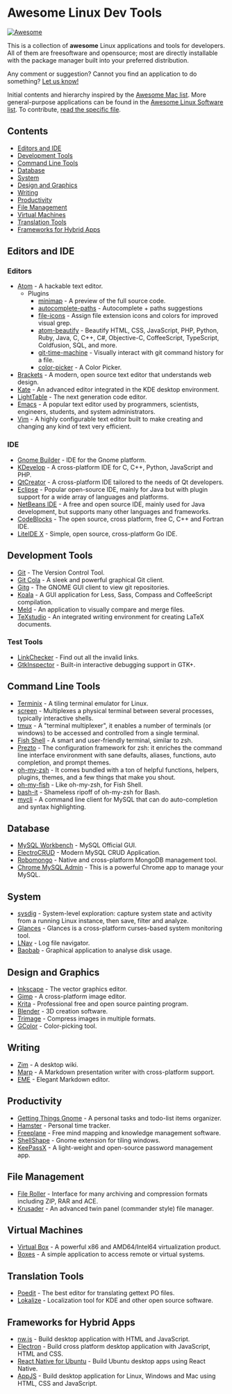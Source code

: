 # Awesome Linux Dev Tools

[![Awesome](https://cdn.rawgit.com/sindresorhus/awesome/d7305f38d29fed78fa85652e3a63e154dd8e8829/media/badge.svg)](https://github.com/sindresorhus/awesome)

This is a collection of **awesome** Linux applications and tools for developers. All of them are freesoftware and opensource; most are directly installable with the package manager built into your preferred distribution.

Any comment or suggestion? Cannot you find an application to do something? [Let us know!](https://github.com/madbob/awesome-linux/issues)

Initial contents and hierarchy inspired by the [Awesome Mac list](https://github.com/jaywcjlove/awesome-mac/). More general-purpose applications can be found in the [Awesome Linux Software list](https://github.com/VoLuong/Awesome-Linux-Software). To contribute, [read the specific file](CONTRIBUTING.md).

## Contents

- [Editors and IDE](#editors-and-ide)
- [Development Tools](#development-tools)
- [Command Line Tools](#command-line-tools)
- [Database](#database)
- [System](#system)
- [Design and Graphics](#design-and-graphics)
- [Writing](#writing)
- [Productivity](#productivity)
- [File Management](#file-management)
- [Virtual Machines](#virtual-machines)
- [Translation Tools](#translation-tools)
- [Frameworks for Hybrid Apps](#hybrid-apps)

## Editors and IDE

### Editors

* [Atom](https://atom.io) - A hackable text editor.
    * Plugins
        * [minimap](https://atom.io/packages/minimap) - A preview of the full source code.
        * [autocomplete-paths](https://atom.io/packages/autocomplete-paths) - Autocomplete + paths suggestions
        * [file-icons](https://atom.io/packages/file-icons) - Assign file extension icons and colors for improved visual grep.
        * [atom-beautify](https://atom.io/packages/atom-beautify) - Beautify HTML, CSS, JavaScript, PHP, Python, Ruby, Java, C, C++, C#, Objective-C, CoffeeScript, TypeScript, Coldfusion, SQL, and more.
        * [git-time-machine](https://github.com/littlebee/git-time-machine) - Visually interact with git command history for a file.
        * [color-picker](https://atom.io/packages/color-picker) - A Color Picker.
* [Brackets](http://brackets.io) - A modern, open source text editor that understands web design.
* [Kate](https://kate-editor.org/) - An advanced editor integrated in the KDE desktop environment.
* [LightTable](https://www.lighttable.com) - The next generation code editor.
* [Emacs](https://www.emacswiki.org/emacs/EmacsForMacOS) - A popular text editor used by programmers, scientists, engineers, students, and system administrators.
* [Vim](http://www.vim.org/) - A highly configurable text editor built to make creating and changing any kind of text very efficient.

### IDE

* [Gnome Builder](https://wiki.gnome.org/Apps/Builder) - IDE for the Gnome platform.
* [KDevelop](https://www.kdevelop.org/) - A cross-platform IDE for C, C++, Python, JavaScript and PHP.
* [QtCreator](https://wiki.qt.io/Qt_Creator) - A cross-platform IDE tailored to the needs of Qt developers.
* [Eclipse](https://www.eclipse.org) - Popular open-source IDE, mainly for Java but with plugin support for a wide array of languages and platforms.
* [NetBeans IDE](https://netbeans.org/) - A free and open source IDE, mainly used for Java development, but supports many other languages and frameworks.
* [CodeBlocks](http://codeblocks.org/) - The open source, cross platform, free C, C++ and Fortran IDE.
* [LiteIDE X](https://github.com/visualfc/liteide) - Simple, open source, cross-platform Go IDE.

## Development Tools

* [Git](https://git-scm.com/) - The Version Control Tool.
* [Git Cola](https://git-cola.github.io/) - A sleek and powerful graphical Git client.
* [Gitg](https://wiki.gnome.org/Apps/Gitg/) - The GNOME GUI client to view git repositories.
* [Koala](http://koala-app.com) - A GUI application for Less, Sass, Compass and CoffeeScript compilation.
* [Meld](http://meldmerge.org/) - An application to visually compare and merge files.
* [TeXstudio](http://www.texstudio.org) - An integrated writing environment for creating LaTeX documents.

### Test Tools

* [LinkChecker](https://wummel.github.io/linkchecker/) - Find out all the invalid links.
* [GtkInspector](https://wiki.gnome.org/Projects/GTK%2B/Inspector) - Built-in interactive debugging support in GTK+.

## Command Line Tools

* [Terminix](https://github.com/gnunn1/terminix/) - A tiling terminal emulator for Linux.
* [screen](https://www.gnu.org/software/screen/) - Multiplexes a physical terminal between several processes, typically interactive shells.
* [tmux](https://github.com/tmux/tmux) - A "terminal multiplexer", it enables a number of terminals (or windows) to be accessed and controlled from a single terminal.
* [Fish Shell](https://fishshell.com/) - A smart and user-friendly terminal, similar to zsh.
* [Prezto](https://github.com/sorin-ionescu/prezto) - The configuration framework for zsh: it enriches the command line interface environment with sane defaults, aliases, functions, auto completion, and prompt themes.
* [oh-my-zsh](http://ohmyz.sh) - It comes bundled with a ton of helpful functions, helpers, plugins, themes, and a few things that make you shout.
* [oh-my-fish](https://github.com/oh-my-fish/oh-my-fish) - Like oh-my-zsh, for Fish Shell.
* [bash-it](https://github.com/Bash-it/bash-it) - Shameless ripoff of oh-my-zsh for Bash.
* [mycli](https://github.com/dbcli/mycli) - A command line client for MySQL that can do auto-completion and syntax highlighting.

## Database

* [MySQL Workbench](http://dev.mysql.com/downloads/workbench/) - MySQL Official GUI.
* [ElectroCRUD](http://garrylachman.github.io/ElectroCRUD/) - Modern MySQL CRUD Application.
* [Robomongo](https://robomongo.org/) - Native and cross-platform MongoDB management tool.
* [Chrome MySQL Admin](https://www.eisbahn.jp/chrome_mysql_admin) - This is a powerful Chrome app to manage your MySQL.

## System

* [sysdig](http://www.sysdig.org/) - System-level exploration: capture system state and activity from a running Linux instance, then save, filter and analyze.
* [Glances](https://github.com/nicolargo/glances) - Glances is a cross-platform curses-based system monitoring tool.
* [LNav](http://lnav.org) - Log file navigator.
* [Baobab](https://wiki.gnome.org/Apps/Baobab) - Graphical application to analyse disk usage.

## Design and Graphics

* [Inkscape](https://inkscape.org/) - The vector graphics editor.
* [Gimp](https://www.gimp.org/) - A cross-platform image editor.
* [Krita](https://krita.org/) - Professional free and open source painting program.
* [Blender](https://www.blender.org/) - 3D creation software.
* [Trimage](https://trimage.org/) - Compress images in multiple formats.
* [GColor](http://gcolor2.sourceforge.net/) - Color-picking tool.

## Writing

* [Zim](http://zim-wiki.org/) - A desktop wiki.
* [Marp](https://yhatt.github.io/marp/) - A Markdown presentation writer with cross-platform support.
* [EME](https://eme.moe/) - Elegant Markdown editor.

## Productivity

* [Getting Things Gnome](http://gtgnome.net/) - A personal tasks and todo-list items organizer.
* [Hamster](http://projecthamster.org/) - Personal time tracker.
* [Freeplane](http://freeplane.sourceforge.net/) - Free mind mapping and knowledge management software.
* [ShellShape](http://gfxmonk.net/shellshape/) - Gnome extension for tiling windows.
* [KeePassX](https://www.keepassx.org) - A light-weight and open-source password management app.

## File Management

* [File Roller](http://fileroller.sourceforge.net/) - Interface for many archiving and compression formats including ZIP, RAR and ACE.
* [Krusader](https://userbase.kde.org/Krusader) - An advanced twin panel (commander style) file manager.

## Virtual Machines

* [Virtual Box](http://www.virtualbox.org/) - A powerful x86 and AMD64/Intel64 virtualization product.
* [Boxes](https://wiki.gnome.org/Apps/Boxes) - A simple application to access remote or virtual systems.

## Translation Tools

* [Poedit](https://poedit.net/) - The best editor for translating gettext PO files.
* [Lokalize](https://userbase.kde.org/Lokalize) - Localization tool for KDE and other open source software.

## Frameworks for Hybrid Apps

* [nw.js](http://nwjs.io) - Build desktop application with HTML and JavaScript.
* [Electron](http://electron.atom.io) - Build cross platform desktop application with JavaScript, HTML and CSS.
* [React Native for Ubuntu](https://github.com/CanonicalLtd/react-native) - Build Ubuntu desktop apps using React Native.
* [AppJS](http://appjs.com/) - Build desktop application for Linux, Windows and Mac using HTML, CSS and JavaScript.

